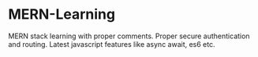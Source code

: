 # MERN-Learning
MERN stack learning with proper comments.
Proper secure authentication and routing.
Latest javascript features like async await, es6 etc.

